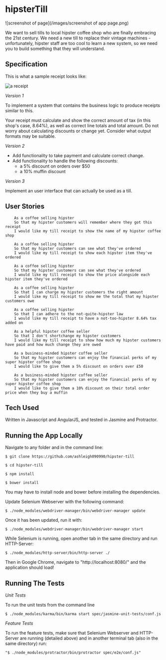 hipsterTill
===========

![screenshot of page](/images/screenshot of app page.png)

We want to sell tills to local hipster coffee shop who are finally embracing the 21st century. We need a new till to replace their vintage machines - unfortunately, hipster staff are too cool to learn a new system, so we need you to build something that they will understand.

Specification
-------------

This is what a sample receipt looks like:

![a receipt](/images/receipt.jpg)

*Version 1*

To implement a system that contains the business logic to produce receipts similar to this.

Your receipt must calculate and show the correct amount of tax (in this shop's case, 8.64%), as well as correct line totals and total amount. Do not worry about calculating discounts or change yet. Consider what output formats may be suitable.

*Version 2*

- Add functionality to take payment and calculate correct change.  
- Add functionality to handle the following discounts:
	- a 5% discount on orders over $50
	- a 10% muffin discount

*Version 3*

Implement an user interface that can actually be used as a till.

User Stories
------------

```
	As a coffee selling hipster
	So that my hipster customers will remember where they got this receipt
	I would like my till receipt to show the name of my hipster coffee shop

	As a coffee selling hipster
	So that my hipster customers can see what they've ordered
	I would like my till receipt to show each hipster item they've ordered

	As a coffee selling hipster
	So that my hipster customers can see what they've ordered
	I would like my till receipt to show the price alongside each hipster item they've ordered

	As a coffee selling hipster
	So that I can charge my hipster customers the right amount
	I would like my till receipt to show me the total that my hipster customers owe

	As a coffee selling hipster
	So that I can adhere to the not-quite-hipster law
	I would like my till receipt to have a not-too-hipster 8.64% tax added on

	As a helpful hipster coffee seller
	So that I don't shortchange my hipster customers
	I would like my till receipt to show how much my hipster customers have paid and how much change they are owed

	As a business-minded hipster coffee seller
	So that my hipster customers can enjoy the financial perks of my super hipster coffee shop
	I would like to give them a 5% discount on orders over £50

	As a business-minded hipster coffee seller
	So that my hipster customers can enjoy the financial perks of my super hipster coffee shop
	I would like to give them a 10% discount on their total order price when they buy a muffin
```

Tech Used
---------

Written in Javascript and AngularJS, and tested in Jasmine and Protractor.

Running the App Locally
-----------------------

Navigate to any folder and in the command line:

```
$ git clone https://github.com/ashleigh090990/hipster-till

$ cd hipster-till

$ npm install

$ bower install
```

You may have to install node and bower before installing the dependencies.

Update Selenium Webserver with the following command:
```
$ ./node_modules/webdriver-manager/bin/webdriver-manager update
```

Once it has been updated, run it with:

```
$ ./node_modules/webdriver-manager/bin/webdriver-manager start
```

While Selenium is running, open another tab in the same directory and run HTTP-Server:

```
$ ./node_modules/http-server/bin/http-server ./
```

Then in Google Chrome, navigate to "http://localhost:8080/" and the application should load!





Running The Tests
-----------------

*Unit Tests*

To run the unit tests from the command line
```
$ ./node_modules/karma/bin/karma start spec/jasmine-unit-tests/conf.js
```

*Feature Tests*

To run the feature tests, make sure that Selenium Webserver and HTTP-Server are running (detailed above) and in another terminal tab (also in the same directory) run:

```
"$ ./node_modules/protractor/bin/protractor spec/e2e/conf.js"
```



